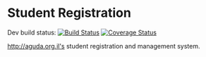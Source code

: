 Student Registration
====================

Dev build status:
[![Build Status](https://travis-ci.org/agudaorgil/studreg.svg?branch=dev)](https://travis-ci.org/agudaorgil/studreg)
[![Coverage Status](https://coveralls.io/repos/yuvallanger/studreg/badge.svg)](https://coveralls.io/r/yuvallanger/studreg)

http://aguda.org.il's student registration and management system.
